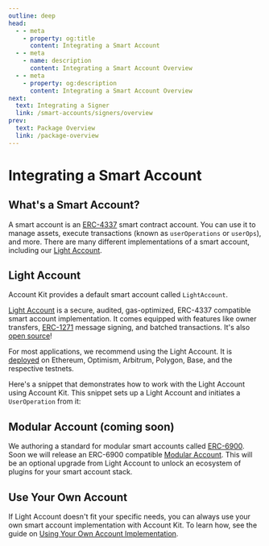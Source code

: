 ```yaml
---
outline: deep
head:
  - - meta
    - property: og:title
      content: Integrating a Smart Account
  - - meta
    - name: description
      content: Integrating a Smart Account Overview
  - - meta
    - property: og:description
      content: Integrating a Smart Account Overview
next:
  text: Integrating a Signer
  link: /smart-accounts/signers/overview
prev:
  text: Package Overview
  link: /package-overview
---
```


# Integrating a Smart Account

## What's a Smart Account?

A smart account is an [ERC-4337](https://eips.ethereum.org/EIPS/eip-4337) smart contract account. You can use it to manage assets, execute transactions (known as `userOperations` or `userOps`), and more. There are many different implementations of a smart account, including our [Light Account](/smart-accounts/accounts/light-account).

## Light Account

Account Kit provides a default smart account called `LightAccount`.

[Light Account](/smart-accounts/accounts/light-account) is a secure, audited, gas-optimized, ERC-4337 compatible smart account implementation. It comes equipped with features like owner transfers, [ERC-1271](https://eips.ethereum.org/EIPS/eip-1271) message signing, and batched transactions. It's also [open source](https://github.com/alchemyplatform/light-account)!

For most applications, we recommend using the Light Account. It is [deployed](/smart-accounts/accounts/deployment-addresses) on Ethereum, Optimism, Arbitrum, Polygon, Base, and the respective testnets.

Here's a snippet that demonstrates how to work with the Light Account using Account Kit. This snippet sets up a Light Account and initiates a `UserOperation` from it:

<!--@include: ../../getting-started.md{56,68}-->

## Modular Account (coming soon)

We authoring a standard for modular smart accounts called [ERC-6900](https://eips.ethereum.org/EIPS/eip-6900). Soon we will release an ERC-6900 compatible [Modular Account](/smart-accounts/accounts/modular-account). This will be an optional upgrade from Light Account to unlock an ecosystem of plugins for your smart account stack.

## Use Your Own Account

If Light Account doesn't fit your specific needs, you can always use your own smart account implementation with Account Kit. To learn how, see the guide on [Using Your Own Account Implementation](/smart-accounts/accounts/using-your-own).
